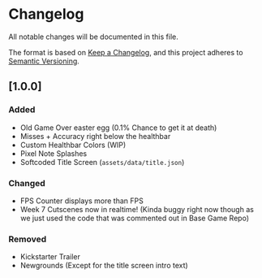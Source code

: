 # Changelog
All notable changes will be documented in this file.

The format is based on [Keep a Changelog](https://keepachangelog.com/en/1.0.0/),
and this project adheres to [Semantic Versioning](https://semver.org/spec/v2.0.0.html).

## [1.0.0]

### Added

- Old Game Over easter egg (0.1% Chance to get it at death)
- Misses + Accuracy right below the healthbar
- Custom Healthbar Colors (WIP)
- Pixel Note Splashes
- Softcoded Title Screen (`assets/data/title.json`)

### Changed

- FPS Counter displays more than FPS
- Week 7 Cutscenes now in realtime! (Kinda buggy right now though as we just used the code that was commented out in Base Game Repo)

### Removed

- Kickstarter Trailer
- Newgrounds (Except for the title screen intro text)

<!--
## [Version]

### Added / Changed / Deprecated / Removed / Fixed / Security

- Change
-->